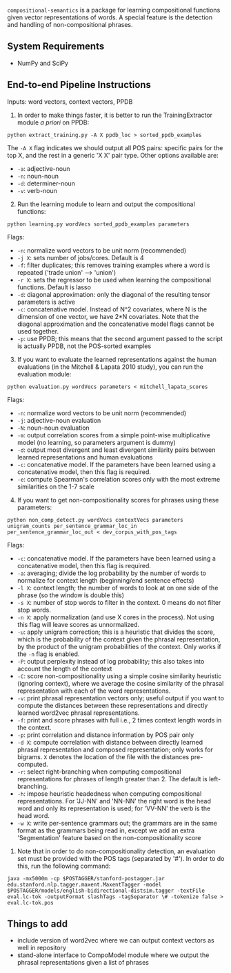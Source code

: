 `compositional-semantics` is a package for learning compositional functions given vector representations of words.  A special feature is the detection and handling of non-compositional phrases.  

## System Requirements

- NumPy and SciPy

## End-to-end Pipeline Instructions

Inputs: word vectors, context vectors, PPDB

1. In order to make things faster, it is better to run the TrainingExtractor module *a priori* on PPDB: 

```
python extract_training.py -A X ppdb_loc > sorted_ppdb_examples
```

  The `-A X` flag indicates we should output all POS pairs: specific pairs for the top X, and the rest in a generic 'X X' pair type. Other options available are:
  - `-a`: adjective-noun
  - `-n`: noun-noun
  - `-d`: determiner-noun
  - `-v`: verb-noun

2. Run the learning module to learn and output the compositional functions:

```
python learning.py wordVecs sorted_ppdb_examples parameters
```

  Flags:
  - `-n`: normalize word vectors to be unit norm (recommended)
  - `-j X`: sets number of jobs/cores. Default is 4
  - `-f`: filter duplicates; this removes training examples where a word is repeated ('trade union' --> 'union')
  - `-r X`: sets the regressor to be used when learning the compositional functions. Default is lasso
  - `-d`: diagonal approximation: only the diagonal of the resulting tensor parameters is active
  - `-c`: concatenative model. Instead of N^2 covariates, where N is the dimension of one vector, we have 2*N covariates. Note that the diagonal approximation and the concatenative model flags cannot be used together. 
  - `-p`: use PPDB; this means that the second argument passed to the script is actually PPDB, not the POS-sorted examples

3. If you want to evaluate the learned representations against the human evaluations (in the Mitchell & Lapata 2010 study), you can run the evaluation module:

```
python evaluation.py wordVecs parameters < mitchell_lapata_scores
```

  Flags:
  - `-n`: normalize word vectors to be unit norm (recommended)
  - `-j`: adjective-noun evaluation
  - `-N`: noun-noun evaluation
  - `-m`: output correlation scores from a simple point-wise multiplicative model (no learning, so parameters argument is dummy)
  - `-d`: output most divergent and least divergent similarity pairs between learned representations and human evaluations
  - `-c`: concatenative model. If the parameters have been learned using a concatenative model, then this flag is required. 
  - `-e`: compute Spearman's correlation scores only with the most extreme similarities on the 1-7 scale

4. If you want to get non-compositionality scores for phrases using these parameters:

```
python non_comp_detect.py wordVecs contextVecs parameters unigram_counts per_sentence_grammar_loc_in per_sentence_grammar_loc_out < dev_corpus_with_pos_tags
```

  Flags:
  - `-c`: concatenative model. If the parameters have been learned using a concatenative model, then this flag is required. 
  - `-a`: averaging; divide the log probability by the number of words to normalize for context length (beginning/end sentence effects)
  - `-l X`: context length; the number of words to look at on one side of the phrase (so the window is double this)
  - `-s X`: number of stop words to filter in the context. 0 means do not filter stop words. 
  - `-n X`: apply normalization (and use X cores in the process).  Not using this flag will leave scores as unnormalized. 
  - `-u`: apply unigram correction; this is a heuristic that divides the score, which is the probability of the context given the phrasal representation, by the product of the unigram probabilities of the context. Only works if the `-n` flag is enabled.   
  - `-P`: output perplexity instead of log probability; this also takes into account the length of the context
  - `-C`: score non-compositionality using a simple cosine similarity heuristic (ignoring context), where we average the cosine similarity of the phrasal representation with each of the word representations. 
  - `-v`: print phrasal representation vectors only; useful output if you want to compute the distances between these representations and directly learned word2vec phrasal representations. 
  - `-f`: print and score phrases with full i.e., 2 times context length words in the context. 
  - `-p`: print correlation and distance information by POS pair only
  - `-d X`: compute correlation with distance between directly learned phrasal representation and composed representation; only works for bigrams. `X` denotes the location of the file with the distances pre-computed. 
  - `-r`: select right-branching when computing compositional representations for phrases of length greater than 2.  The default is left-branching. 
  - `-h`: impose heuristic headedness when computing compositional representations.  For 'JJ-NN' and 'NN-NN' the right word is the head word and only its representation is used; for 'VV-NN' the verb is the head word. 
  - `-w X`: write per-sentence grammars out; the grammars are in the same format as the grammars being read in, except we add an extra 'Segmentation' feature based on the non-compositionality score

  1. Note that in order to do non-compositionality detection, an evaluation set must be provided with the POS tags (separated by '#').  In order to do this, run the following command:

  ```
  java -mx5000m -cp $POSTAGGER/stanford-postagger.jar edu.stanford.nlp.tagger.maxent.MaxentTagger -model $POSTAGGER/models/english-bidirectional-distsim.tagger -textFile eval.lc-tok -outputFormat slashTags -tagSeparator \# -tokenize false > eval.lc-tok.pos
  ```

## Things to add

- include version of word2vec where we can output context vectors as well in repository
- stand-alone interface to CompoModel module where we output the phrasal representations given a list of phrases
